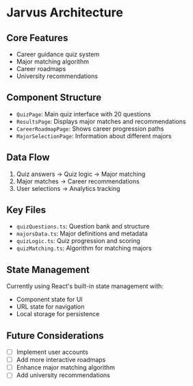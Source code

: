 # Jarvus Architecture

## Core Features
- Career guidance quiz system
- Major matching algorithm
- Career roadmaps
- University recommendations

## Component Structure
- `QuizPage`: Main quiz interface with 20 questions
- `ResultsPage`: Displays major matches and recommendations
- `CareerRoadmapPage`: Shows career progression paths
- `MajorSelectionPage`: Information about different majors

## Data Flow
1. Quiz answers → Quiz logic → Major matching
2. Major matches → Career recommendations
3. User selections → Analytics tracking

## Key Files
- `quizQuestions.ts`: Question bank and structure
- `majorsData.ts`: Major definitions and metadata
- `quizLogic.ts`: Quiz progression and scoring
- `quizMatching.ts`: Algorithm for matching majors

## State Management
Currently using React's built-in state management with:
- Component state for UI
- URL state for navigation
- Local storage for persistence

## Future Considerations
- [ ] Implement user accounts
- [ ] Add more interactive roadmaps
- [ ] Enhance major matching algorithm
- [ ] Add university recommendations 